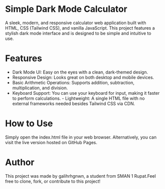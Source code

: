 # Simple Dark Mode Calculator

​A sleek, modern, and responsive calculator web application built with HTML, CSS (Tailwind CSS), and vanilla JavaScript. This project features a stylish dark mode interface and is designed to be simple and intuitive to use.

# ​Features
- ​Dark Mode UI: Easy on the eyes with a clean, dark-themed design.
- ​Responsive Design: Looks great on both desktop and mobile devices.
- ​Basic Arithmetic Operations: Supports addition, subtraction, multiplication, and division.
- ​Keyboard Support: You can use your keyboard for input, making it faster to perform calculations.
​- Lightweight: A single HTML file with no external frameworks needed besides Tailwind CSS via CDN.

# ​How to Use
​Simply open the index.html file in your web browser. Alternatively, you can visit the live version hosted on GitHub Pages.

# ​Author
​This project was made by galihrhgnwn, a student from SMAN 1 Rupat.
​Feel free to clone, fork, or contribute to this project!
